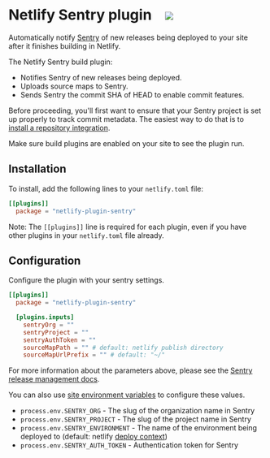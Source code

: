 # Netlify Sentry plugin &nbsp;&nbsp;&nbsp;<a href="https://app.netlify.com/start/deploy?repository=https://github.com/jonesphillip/netlify-sentry-plugin"><img src="https://www.netlify.com/img/deploy/button.svg"></a>

Automatically notify [Sentry](https://sentry.io/) of new releases being deployed to your site after it finishes building in Netlify.

The Netlify Sentry build plugin:
* Notifies Sentry of new releases being deployed.
* Uploads source maps to Sentry.
* Sends Sentry the commit SHA of HEAD to enable commit features.

Before proceeding, you'll first want to ensure that your Sentry project is set up properly to track commit metadata. The easiest way to do that is to [install a repository integration](https://docs.sentry.io/workflow/releases/?platform=python#install-repo-integration).

Make sure build plugins are enabled on your site to see the plugin run.

## Installation

To install, add the following lines to your `netlify.toml` file:

```toml
[[plugins]]
  package = "netlify-plugin-sentry"
```

Note: The `[[plugins]]` line is required for each plugin, even if you have other plugins in your `netlify.toml` file already.

## Configuration

Configure the plugin with your sentry settings.

```toml
[[plugins]]
  package = "netlify-plugin-sentry"

  [plugins.inputs]
    sentryOrg = ""
    sentryProject = ""
    sentryAuthToken = ""
    sourceMapPath = "" # default: netlify publish directory
    sourceMapUrlPrefix = "" # default: "~/"
```

For more information about the parameters above, please see the [Sentry release management docs](https://docs.sentry.io/cli/releases/).

You can also use [site environment variables](https://docs.netlify.com/configure-builds/environment-variables/) to configure these values.

- `process.env.SENTRY_ORG` - The slug of the organization name in Sentry
- `process.env.SENTRY_PROJECT` - The slug of the project name in Sentry
- `process.env.SENTRY_ENVIRONMENT` - The name of the environment being deployed to (default: netlify [deploy context](https://docs.netlify.com/site-deploys/overview/#deploy-contexts))
- `process.env.SENTRY_AUTH_TOKEN` - Authentication token for Sentry
